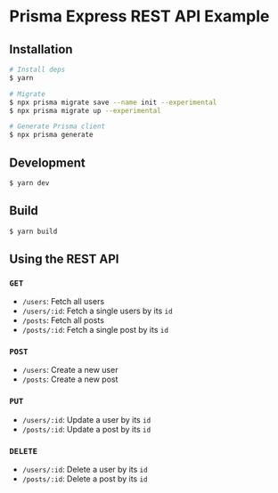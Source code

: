 # Prisma Express REST API Example

## Installation

```sh
# Install deps
$ yarn

# Migrate
$ npx prisma migrate save --name init --experimental 
$ npx prisma migrate up --experimental

# Generate Prisma client
$ npx prisma generate
```

## Development

```sh
$ yarn dev
```

## Build

```sh
$ yarn build
```

## Using the REST API

### `GET`

- `/users`: Fetch all users
- `/users/:id`: Fetch a single users by its `id`
- `/posts`: Fetch all posts
- `/posts/:id`: Fetch a single post by its `id`

### `POST`

- `/users`: Create a new user
- `/posts`: Create a new post

### `PUT`

- `/users/:id`: Update a user by its `id`
- `/posts/:id`: Update a post by its `id`

### `DELETE`

- `/users/:id`: Delete a user by its `id`
- `/posts/:id`: Delete a post by its `id`